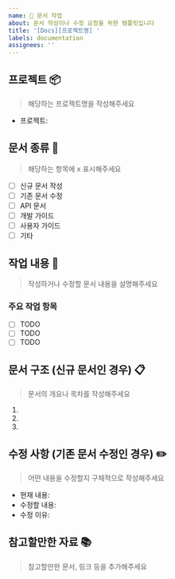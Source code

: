 ```yaml
---
name: 📝 문서 작업
about: 문서 작성이나 수정 요청을 위한 템플릿입니다
title: '[Docs][프로젝트명] '
labels: documentation
assignees: ''
---
```


## 프로젝트 📦

> 해당하는 프로젝트명을 작성해주세요

- 프로젝트:

## 문서 종류 📑

> 해당하는 항목에 x 표시해주세요

- [ ] 신규 문서 작성
- [ ] 기존 문서 수정
- [ ] API 문서
- [ ] 개발 가이드
- [ ] 사용자 가이드
- [ ] 기타

## 작업 내용 📝

> 작성하거나 수정할 문서 내용을 설명해주세요

### 주요 작업 항목
- [ ] TODO
- [ ] TODO
- [ ] TODO

## 문서 구조 (신규 문서인 경우) 📋

> 문서의 개요나 목차를 작성해주세요

1. 
2. 
3. 

## 수정 사항 (기존 문서 수정인 경우) ✏️

> 어떤 내용을 수정할지 구체적으로 작성해주세요

- 현재 내용:
- 수정할 내용:
- 수정 이유:

## 참고할만한 자료 📚

> 참고할만한 문서, 링크 등을 추가해주세요